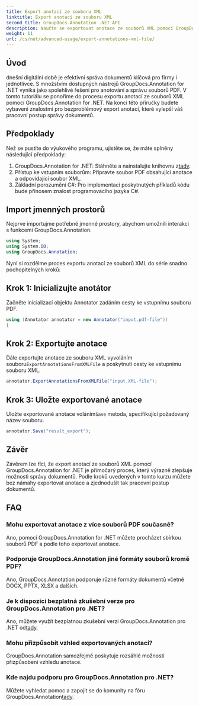 ```yaml
---
title: Export anotací ze souboru XML
linktitle: Export anotací ze souboru XML
second_title: GroupDocs.Annotation .NET API
description: Naučte se exportovat anotace ze souborů XML pomocí GroupDocs.Annotation for .NET a efektivně zjednodušit pracovní postup správy dokumentů.
weight: 11
url: /cs/net/advanced-usage/export-annotations-xml-file/
---
```

## Úvod
dnešní digitální době je efektivní správa dokumentů klíčová pro firmy i jednotlivce. S množstvím dostupných nástrojů GroupDocs.Annotation for .NET vyniká jako spolehlivé řešení pro anotování a správu souborů PDF. V tomto tutoriálu se ponoříme do procesu exportu anotací ze souborů XML pomocí GroupDocs.Annotation for .NET. Na konci této příručky budete vybaveni znalostmi pro bezproblémový export anotací, které vylepší váš pracovní postup správy dokumentů.
## Předpoklady
Než se pustíte do výukového programu, ujistěte se, že máte splněny následující předpoklady:
1.  GroupDocs.Annotation for .NET: Stáhněte a nainstalujte knihovnu z[tady](https://releases.groupdocs.com/annotation/net/).
2. Přístup ke vstupním souborům: Připravte soubor PDF obsahující anotace a odpovídající soubor XML.
3. Základní porozumění C#: Pro implementaci poskytnutých příkladů kódu bude přínosem znalost programovacího jazyka C#.

## Import jmenných prostorů
Nejprve importujme potřebné jmenné prostory, abychom umožnili interakci s funkcemi GroupDocs.Annotation.
```csharp
using System;
using System.IO;
using GroupDocs.Annotation;
```

Nyní si rozdělme proces exportu anotací ze souborů XML do série snadno pochopitelných kroků:
## Krok 1: Inicializujte anotátor
Začněte inicializací objektu Annotator zadáním cesty ke vstupnímu souboru PDF.
```csharp
using (Annotator annotator = new Annotator("input.pdf-file"))
{
```
## Krok 2: Exportujte anotace
 Dále exportujte anotace ze souboru XML vyvoláním souboru`ExportAnnotationsFromXMLFile` a poskytnutí cesty ke vstupnímu souboru XML.
```csharp
annotator.ExportAnnotationsFromXMLFile("input.XML-file");
```
## Krok 3: Uložte exportované anotace
 Uložte exportované anotace voláním`Save` metoda, specifikující požadovaný název souboru.
```csharp
annotator.Save("result_export");
```

## Závěr
Závěrem lze říci, že export anotací ze souborů XML pomocí GroupDocs.Annotation for .NET je přímočarý proces, který výrazně zlepšuje možnosti správy dokumentů. Podle kroků uvedených v tomto kurzu můžete bez námahy exportovat anotace a zjednodušit tak pracovní postup dokumentů.
## FAQ
### Mohu exportovat anotace z více souborů PDF současně?
Ano, pomocí GroupDocs.Annotation for .NET můžete procházet sbírkou souborů PDF a podle toho exportovat anotace.
### Podporuje GroupDocs.Annotation jiné formáty souborů kromě PDF?
Ano, GroupDocs.Annotation podporuje různé formáty dokumentů včetně DOCX, PPTX, XLSX a dalších.
### Je k dispozici bezplatná zkušební verze pro GroupDocs.Annotation pro .NET?
 Ano, můžete využít bezplatnou zkušební verzi GroupDocs.Annotation pro .NET od[tady](https://releases.groupdocs.com/).
### Mohu přizpůsobit vzhled exportovaných anotací?
GroupDocs.Annotation samozřejmě poskytuje rozsáhlé možnosti přizpůsobení vzhledu anotace.
### Kde najdu podporu pro GroupDocs.Annotation pro .NET?
 Můžete vyhledat pomoc a zapojit se do komunity na fóru GroupDocs.Annotation[tady](https://forum.groupdocs.com/c/annotation/10).